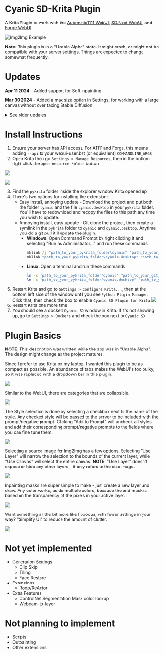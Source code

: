 # Cyanic SD-Krita Plugin

A Krita Plugin to work with the [Automatic1111 WebUI](https://github.com/AUTOMATIC1111/stable-diffusion-webui), [SD.Next WebUI](https://github.com/vladmandic/automatic), and [Forge WebUI](https://github.com/lllyasviel/stable-diffusion-webui-forge)

![Img2Img Example](readme_imgs/img2img_example.png "Img2Img Example")

**Note:** This plugin is in a "Usable Alpha" state. It might crash, or might not be compatible with your server settings. Things are expected to change somewhat frequently.

# Updates
**Apr 11 2024** - Added support for Soft Inpainting

**Mar 30 2024** - Added a max size option in Settings, for working with a large canvas without over taxing Stable Diffusion

<details>
<summary>See older updates</summary>

**Mar 23 2024** - Fixed some ControlNet compatibility bugs with Forge

**Jan 4 2024** - Fixed UI bug with collapsible categories (shouldn't cause squishing/overlapping now)

**Dec 10 2023** - Min Size added (assists with smaller details)

**Nov 15 2023** - CFG Scale support added. Refiner support for A1111 added.

**Nov 2 2023** - Hires Fix support added.

**Oct 28 2023** - Better Inpaint Masking options (Thank you Miraihi [for all your help finding bugs](https://github.com/DrCyanide/cyanic-sd-krita/issues?q=author%3AMiraihi+))

**Oct 26 2023** - Lora, Textual Inversion, and Hypernetwork lists added, under Extra Networks 

**Oct 25 2023** - Batch controls added, Simplify UI tab added (to hide features you don't use to make it more like Fooocus)

**Oct 20 2023** - RemBG support added, ControlNet Preprocessor Previews supported.

**Oct 17 2023** - Upscaler support added.

**Oct 5 2023** - ADetailer support added.

**Oct 4 2023** - Inpainting added.

**Oct 3 2023** - First iteration of ControlNet support added. 
</details>


# Install Instructions
1. Ensure your server has API access. For A1111 and Forge, this means adding `--api` to your webui-user.bat (or equivalent) `COMMANDLINE_ARGS`
2. Open Krita then go `Settings > Manage Resources`, then in the bottom right click the `Open Resource Folder` button

![](readme_imgs/krita_settings.png)

![](readme_imgs/krita_manage_resources.png)

3. Find the `pykrita` folder inside the explorer window Krita opened up
4. There's two options for installing the extension:
    * Easy install, annoying update - Download the project and put both the folder `cyanic` and the file `cyanic.desktop` in your `pykrita` folder. You'll have to redownload and recopy the files to this path any time you wish to update.
    * Annoying install, easy update - Git clone the project, then create a symlink in the `pykrita` folder to `cyanic` and `cyanic.desktop`. Anytime you do a git pull it'll update the plugin.
        * **Windows**: Open Command Prompt by right clicking it and selecting "Run as Administrator..." and run these commands
            ```bat
            mklink /j "path_to_your_pykrita_folder\cyanic" "path_to_your_git_pull\cyanic"
            mklink "path_to_your_pykrita_folder\cyanic.desktop" "path_to_your_git_pull\cyanic.desktop"
            ```
        * **Linux**: Open a terminal and run these commands
            ```sh
            ln -s "path_to_your_pykrita_folder/cyanic" "path_to_your_git_pull/cyanic"
            ln -s "path_to_your_pykrita_folder/cyanic.desktop" "path_to_your_git_pull/cyanic.desktop"
            ```
5. Restart Krita and go to `Settings > Configure Krita...`, then at the bottom left side of the window until you see `Python Plugin Manager`. Click that, then check the box to enable `Cyanic SD Plugin for Krita`
![](readme_imgs/krita_configure.png)
6. Restart Krita one more time
7. You should see a docked `Cyanic SD` window in Krita. If it's not showing up, go to `Settings > Dockers` and check the box next to `Cyanic SD`

# Plugin Basics
**NOTE**: This description was written while the app was in "Usable Alpha". The design might change as the project matures.

Since I prefer to use Krita on my laptop, I wanted this plugin to be as compact as possible. An abundance of tabs makes the WebUI's too bulky, so it was replaced with a dropdown bar in this plugin.

![](readme_imgs/page_select.png)

Similar to the WebUI, there are categories that are collapsible. 

![](readme_imgs/collapsible.gif)

The Style selection is done by selecting a checkbox next to the name of the style. Any checked style will be passed to the server to be included with the prompt/negative prompt. Clicking "Add to Prompt" will uncheck all styles and add their corresponding prompt/negative prompts to the fields where you can fine tune them. 

![](readme_imgs/style_select.png)

Selecting a source image for Img2Img has a few options. Selecting "Use Layer" will narrow the selection to the bounds of the current layer, while "Use Canvas" will select the entire canvas. **NOTE**: "Use Layer" doesn't expose or hide any other layers - it only refers to the size image.

![](readme_imgs/source_image.gif)

Inpainting masks are super simple to make - just create a new layer and draw. Any color works, as do multiple colors, because the end mask is based on the transparency of the pixels in your active layer. 

![](readme_imgs/inpaint_mask.gif)

Want something a little bit more like Fooocus, with fewer settings in your way? "Simplify UI" to reduce the amount of clutter.

![](readme_imgs/simplify_ui.gif)

# Not yet implemented
* Generation Settings
    * Clip Skip
    * Tiling
    * Face Restore
* Extensions
    * Roop/ReActor
* Extra Features
    * ControlNet Segmentation Mask color lookup
    * Webcam-to-layer

# Not planning to implement
* Scripts
* Outpainting
* Other extensions
